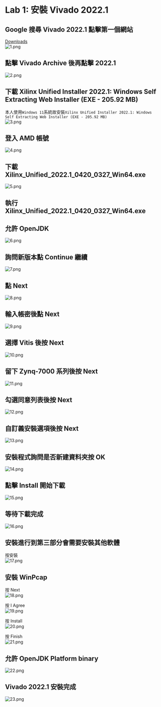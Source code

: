 # Lab 1: 安裝 Vivado 2022.1  
## Google 搜尋 Vivado 2022.1 點擊第一個網站  
[Downloads](https://www.xilinx.com/support/download.html)  
![1.png](pictures/1.png "1.png")
  
## 點擊 Vivado Archive 後再點擊 2022.1  
![2.png](pictures/2.png "2.png")
  
## 下載 Xilinx Unified Installer 2022.1: Windows Self Extracting Web Installer (EXE - 205.92 MB)  
本人使用`Windows 11`系統故安裝`Xilinx Unified Installer 2022.1: Windows Self Extracting Web Installer (EXE - 205.92 MB)`  
![3.png](pictures/3.png "3.png")
  
## 登入 AMD 帳號  
![4.png](pictures/4.png "4.png")
  
## 下載 Xilinx_Unified_2022.1_0420_0327_Win64.exe  
![5.png](pictures/5.png "5.png")
  
## 執行 Xilinx_Unified_2022.1_0420_0327_Win64.exe  
  
## 允許 OpenJDK  
![6.png](pictures/6.png "6.png")
  
## 詢問新版本點 Continue 繼續  
![7.png](pictures/7.png "7.png")
  
## 點 Next  
![8.png](pictures/8.png "8.png")
  
## 輸入帳密後點 Next  
![9.png](pictures/9.png "9.png")
  
## 選擇 Vitis 後按 Next  
![10.png](pictures/10.png "10.png")
  
## 留下 Zynq-7000 系列後按 Next  
![11.png](pictures/11.png "11.png")
  
## 勾選同意列表後按 Next  
![12.png](pictures/12.png "12.png")
  
## 自訂義安裝選項後按 Next  
![13.png](pictures/13.png "13.png")
  
## 安裝程式詢問是否新建資料夾按 OK  
![14.png](pictures/14.png "14.png")
  
## 點擊 Install 開始下載  
![15.png](pictures/15.png "15.png")
  
## 等待下載完成  
![16.png](pictures/16.png "16.png")
  
## 安裝進行到第三部分會需要安裝其他軟體  
按安裝  
![17.png](pictures/17.png "17.png")
  
## 安裝 WinPcap  
按 Next  
![18.png](pictures/18.png "18.png")
  
按 I Agree  
![19.png](pictures/19.png "19.png")
  
按 Install  
![20.png](pictures/20.png "20.png")
  
按 Finish  
![21.png](pictures/21.png "21.png")
  
## 允許 OpenJDK Platform binary  
![22.png](pictures/22.png "22.png")
  
## Vivado 2022.1 安裝完成  
![23.png](pictures/23.png "23.png")